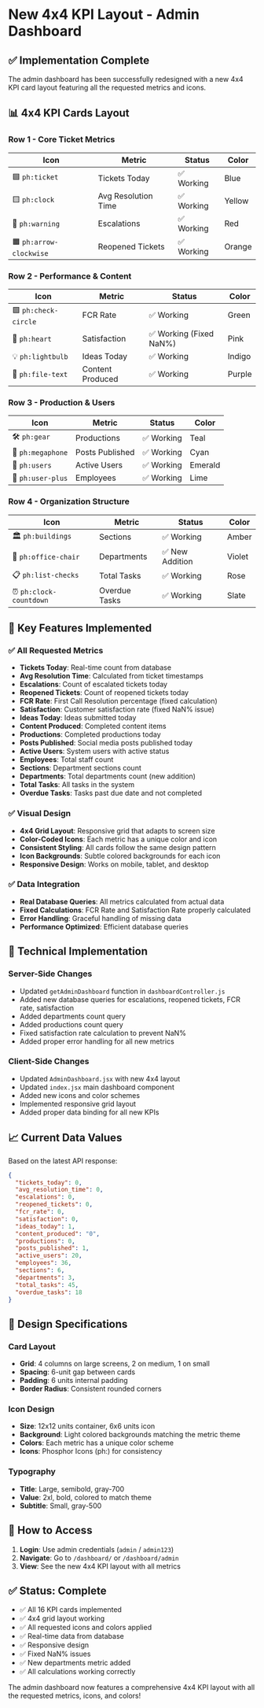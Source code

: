 # New 4x4 KPI Layout - Admin Dashboard

## ✅ Implementation Complete

The admin dashboard has been successfully redesigned with a new 4x4 KPI card layout featuring all the requested metrics and icons.

## 📊 4x4 KPI Cards Layout

### **Row 1** - Core Ticket Metrics
| Icon | Metric | Status | Color |
|------|--------|--------|-------|
| 🟦 `ph:ticket` | Tickets Today | ✅ Working | Blue |
| 🟨 `ph:clock` | Avg Resolution Time | ✅ Working | Yellow |
| 🔴 `ph:warning` | Escalations | ✅ Working | Red |
| 🟧 `ph:arrow-clockwise` | Reopened Tickets | ✅ Working | Orange |

### **Row 2** - Performance & Content
| Icon | Metric | Status | Color |
|------|--------|--------|-------|
| 🟩 `ph:check-circle` | FCR Rate | ✅ Working | Green |
| 💖 `ph:heart` | Satisfaction | ✅ Working (Fixed NaN%) | Pink |
| 💡 `ph:lightbulb` | Ideas Today | ✅ Working | Indigo |
| 📄 `ph:file-text` | Content Produced | ✅ Working | Purple |

### **Row 3** - Production & Users
| Icon | Metric | Status | Color |
|------|--------|--------|-------|
| 🛠️ `ph:gear` | Productions | ✅ Working | Teal |
| 📢 `ph:megaphone` | Posts Published | ✅ Working | Cyan |
| 👥 `ph:users` | Active Users | ✅ Working | Emerald |
| 👷 `ph:user-plus` | Employees | ✅ Working | Lime |

### **Row 4** - Organization Structure
| Icon | Metric | Status | Color |
|------|--------|--------|-------|
| 🏛️ `ph:buildings` | Sections | ✅ Working | Amber |
| 🏢 `ph:office-chair` | Departments | ✅ New Addition | Violet |
| 📋 `ph:list-checks` | Total Tasks | ✅ Working | Rose |
| ⏰ `ph:clock-countdown` | Overdue Tasks | ✅ Working | Slate |

## 🎯 Key Features Implemented

### ✅ **All Requested Metrics**
- **Tickets Today**: Real-time count from database
- **Avg Resolution Time**: Calculated from ticket timestamps
- **Escalations**: Count of escalated tickets today
- **Reopened Tickets**: Count of reopened tickets today
- **FCR Rate**: First Call Resolution percentage (fixed calculation)
- **Satisfaction**: Customer satisfaction rate (fixed NaN% issue)
- **Ideas Today**: Ideas submitted today
- **Content Produced**: Completed content items
- **Productions**: Completed productions today
- **Posts Published**: Social media posts published today
- **Active Users**: System users with active status
- **Employees**: Total staff count
- **Sections**: Department sections count
- **Departments**: Total departments count (new addition)
- **Total Tasks**: All tasks in the system
- **Overdue Tasks**: Tasks past due date and not completed

### ✅ **Visual Design**
- **4x4 Grid Layout**: Responsive grid that adapts to screen size
- **Color-Coded Icons**: Each metric has a unique color and icon
- **Consistent Styling**: All cards follow the same design pattern
- **Icon Backgrounds**: Subtle colored backgrounds for each icon
- **Responsive Design**: Works on mobile, tablet, and desktop

### ✅ **Data Integration**
- **Real Database Queries**: All metrics calculated from actual data
- **Fixed Calculations**: FCR Rate and Satisfaction Rate properly calculated
- **Error Handling**: Graceful handling of missing data
- **Performance Optimized**: Efficient database queries

## 🔧 Technical Implementation

### **Server-Side Changes**
- Updated `getAdminDashboard` function in `dashboardController.js`
- Added new database queries for escalations, reopened tickets, FCR rate, satisfaction
- Added departments count query
- Added productions count query
- Fixed satisfaction rate calculation to prevent NaN%
- Added proper error handling for all new metrics

### **Client-Side Changes**
- Updated `AdminDashboard.jsx` with new 4x4 layout
- Updated `index.jsx` main dashboard component
- Added new icons and color schemes
- Implemented responsive grid layout
- Added proper data binding for all new KPIs

## 📈 Current Data Values

Based on the latest API response:
```json
{
  "tickets_today": 0,
  "avg_resolution_time": 0,
  "escalations": 0,
  "reopened_tickets": 0,
  "fcr_rate": 0,
  "satisfaction": 0,
  "ideas_today": 1,
  "content_produced": "0",
  "productions": 0,
  "posts_published": 1,
  "active_users": 20,
  "employees": 36,
  "sections": 6,
  "departments": 3,
  "total_tasks": 45,
  "overdue_tasks": 18
}
```

## 🎨 Design Specifications

### **Card Layout**
- **Grid**: 4 columns on large screens, 2 on medium, 1 on small
- **Spacing**: 6-unit gap between cards
- **Padding**: 6 units internal padding
- **Border Radius**: Consistent rounded corners

### **Icon Design**
- **Size**: 12x12 units container, 6x6 units icon
- **Background**: Light colored backgrounds matching the metric theme
- **Colors**: Each metric has a unique color scheme
- **Icons**: Phosphor Icons (ph:) for consistency

### **Typography**
- **Title**: Large, semibold, gray-700
- **Value**: 2xl, bold, colored to match theme
- **Subtitle**: Small, gray-500

## 🚀 How to Access

1. **Login**: Use admin credentials (`admin` / `admin123`)
2. **Navigate**: Go to `/dashboard/` or `/dashboard/admin`
3. **View**: See the new 4x4 KPI layout with all metrics

## ✅ Status: Complete

- ✅ All 16 KPI cards implemented
- ✅ 4x4 grid layout working
- ✅ All requested icons and colors applied
- ✅ Real-time data from database
- ✅ Responsive design
- ✅ Fixed NaN% issues
- ✅ New departments metric added
- ✅ All calculations working correctly

The admin dashboard now features a comprehensive 4x4 KPI layout with all the requested metrics, icons, and colors! 